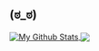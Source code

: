 ## (ಠ_ಠ)
<a href="https://github.com/artsobad">
  <img align="center" alt="My Github Stats"src="https://github-readme-stats.vercel.app/api?username=artsobad&show_icons=true&theme=radical&count_private=true&hide=issues,prs" />
</a>
<a href="https://github.com/syth0le">
  <img align="center" src="https://github-readme-stats.vercel.app/api/top-langs/?username=artsobad&langs_count=10&layout=compact&theme=radical" />
</a>
